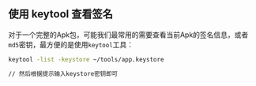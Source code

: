 ## 使用 keytool 查看签名

对于一个完整的Apk包，可能我们最常用的需要查看当前Apk的签名信息，或者`md5`密钥，最方便的是使用`keytool`工具：

```sh
keytool -list -keystore ~/tools/app.keystore

// 然后根据提示输入keystore密钥即可
```
